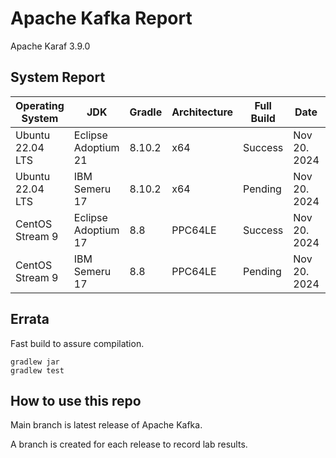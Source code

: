 # Apache Kafka Report

Apache Karaf 3.9.0

## System Report

| Operating System    | JDK       | Gradle | Architecture | Full Build | Date  | Notes |
|---------------------|-----------|-------|--------------|------------|-------|-------|
| Ubuntu 22.04 LTS    | Eclipse Adoptium 21  | 8.10.2 | x64      | Success | Nov 20. 2024 | |
| Ubuntu 22.04 LTS    | IBM Semeru 17  | 8.10.2 | x64      | Pending | Nov 20. 2024 |  |
| CentOS Stream 9    | Eclipse Adoptium 17  | 8.8 | PPC64LE      | Success | Nov 20. 2024 |  5 failing tests out of 5901: trogdor,storage,metadata,clients,core  |
| CentOS Stream 9    | IBM Semeru 17  | 8.8 | PPC64LE      | Pending | Nov 20. 2024 |    |

## Errata


Fast build to assure compilation. 
```
gradlew jar
gradlew test
```

## How to use this repo

Main branch is latest release of Apache Kafka.

A branch is created for each release to record lab results.
